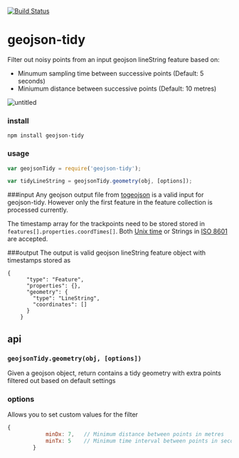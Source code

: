 [![Build Status](https://travis-ci.org/mapbox/geojson-tidy.png)](https://travis-ci.org/mapbox/geojson-tidy)

# geojson-tidy

Filter out noisy points from an input geojson lineString feature based on:
- Minumum sampling time between successive points (Default: 5 seconds)
- Miniumum distance between successive points (Default: 10 metres)

![untitled](https://cloud.githubusercontent.com/assets/126868/8111925/96012394-1032-11e5-9e9e-069746f4dcc9.gif)

### install

    npm install geojson-tidy

### usage

```js
var geojsonTidy = require('geojson-tidy');

var tidyLineString = geojsonTidy.geometry(obj, [options]);
```

###input
Any geojson output file from [togeojson](https://github.com/mapbox/togeojson) is a valid input for geojson-tidy. However only the first feature in the feature collection is processed currently. 

The timestamp array for the trackpoints need to be stored stored in `features[].properties.coordTimes[]`. Both [Unix time](https://en.wikipedia.org/wiki/Unix_time) or Strings in [ISO 8601](https://en.wikipedia.org/wiki/ISO_8601) are accepted.

###output
The output is valid geojson lineString feature object with timestamps stored as

```
{
      "type": "Feature",
      "properties": {},
      "geometry": {
        "type": "LineString",
        "coordinates": []
      }
    }
```

## api

### `geojsonTidy.geometry(obj, [options])`

Given a geojson object, return contains a tidy geometry with extra points filtered out based on default settings

### options

Allows you to set custom values for the filter

```js
{
            minDx: 7,   // Minimum distance between points in metres
            minTx: 5    // Minimum time interval between points in seconds
        }
```
        
        